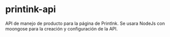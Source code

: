 # printink-api
API de manejo de producto para la página de PrintInk. Se usara NodeJs con moongose para la creación y configuración de la API. 

